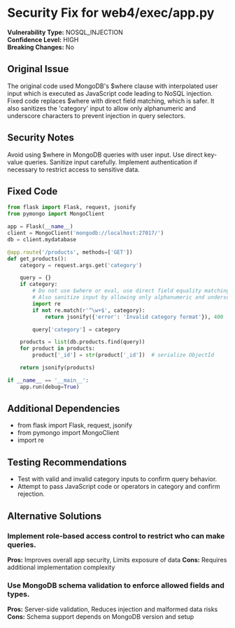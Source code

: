 # Security Fix for web4/exec/app.py

**Vulnerability Type:** NOSQL_INJECTION  
**Confidence Level:** HIGH  
**Breaking Changes:** No

## Original Issue
The original code used MongoDB's $where clause with interpolated user input which is executed as JavaScript code leading to NoSQL injection. Fixed code replaces $where with direct field matching, which is safer. It also sanitizes the 'category' input to allow only alphanumeric and underscore characters to prevent injection in query selectors.

## Security Notes
Avoid using $where in MongoDB queries with user input. Use direct key-value queries. Sanitize input carefully. Implement authentication if necessary to restrict access to sensitive data.

## Fixed Code
```py
from flask import Flask, request, jsonify
from pymongo import MongoClient

app = Flask(__name__)
client = MongoClient('mongodb://localhost:27017/')
db = client.mydatabase

@app.route('/products', methods=['GET'])
def get_products():
    category = request.args.get('category')

    query = {}
    if category:
        # Do not use $where or eval, use direct field equality matching
        # Also sanitize input by allowing only alphanumeric and underscore characters
        import re
        if not re.match(r'^\w+$', category):
            return jsonify({'error': 'Invalid category format'}), 400

        query['category'] = category

    products = list(db.products.find(query))
    for product in products:
        product['_id'] = str(product['_id'])  # serialize ObjectId

    return jsonify(products)

if __name__ == '__main__':
    app.run(debug=True)

```

## Additional Dependencies
- from flask import Flask, request, jsonify
- from pymongo import MongoClient
- import re

## Testing Recommendations
- Test with valid and invalid category inputs to confirm query behavior.
- Attempt to pass JavaScript code or operators in category and confirm rejection.

## Alternative Solutions

### Implement role-based access control to restrict who can make queries.
**Pros:** Improves overall app security, Limits exposure of data
**Cons:** Requires additional implementation complexity

### Use MongoDB schema validation to enforce allowed fields and types.
**Pros:** Server-side validation, Reduces injection and malformed data risks
**Cons:** Schema support depends on MongoDB version and setup


